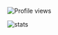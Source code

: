 ![Profile views](https://gpvc.arturio.dev/codersanjeev)

![stats](https://github-readme-stats.vercel.app/api?username=codersanjeev&hide=contribs&show_icons=true&include_all_commits=true&count_private=true)
